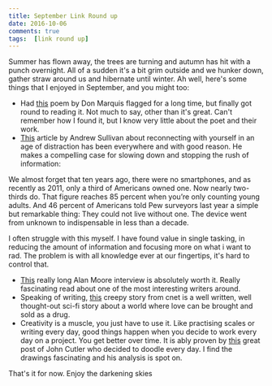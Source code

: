 ```yaml
---  
title: September Link Round up  
date: 2016-10-06
comments: true  
tags:  [link round up]  
---  
```


Summer has flown away, the trees are turning and autumn has hit with a punch overnight. All of a sudden it's a bit grim outside and we hunker down, gather straw around us and hibernate until winter. Ah well, here's some things that I enjoyed in September, and you might too:  

* Had <a href="http://donmarquis.org/themoth.html">this</a> poem by Don Marquis flagged for a long time, but finally got round to reading it. Not much to say, other than it's great. Can't remember how I found it, but I know very little about the poet and their work.  
* <a href="http://nymag.com/selectall/2016/09/andrew-sullivan-technology-almost-killed-me.html">This</a> article by Andrew Sullivan about reconnecting with yourself in an age of distraction has been everywhere and with good reason. He makes a compelling case for slowing down and stopping the rush of information:  
<!--more-->  
>   
  We almost forget that ten years ago, there were no smartphones, and as recently as 2011, only a third of Americans owned one. Now nearly two-thirds do. That figure reaches 85 percent when you’re only counting young adults. And 46 percent of Americans told Pew surveyors last year a simple but remarkable thing: They could not live without one. The device went from unknown to indispensable in less than a decade.   

I often struggle with this myself. I have found value in single tasking, in reducing the amount of information and focusing more on what i want to rad. The problem is with all knowledge ever at our fingertips, it's hard to control that.  


* <a href="https://londonhollywood.wordpress.com/2016/09/22/if-you-read-only-one-alan-moore-jerusalem-interview-make-it-this-one/">This</a> really long Alan Moore interview is absolutely worth it. Really fascinating read about one of the most interesting writers around.  
* Speaking of writing, <a href="http://www.cnet.com/technically-literate/eros/">this</a> creepy story from cnet is a well written, well thought-out sci-fi story about a world where love can be brought and sold as a drug.  
* Creativity is a muscle, you just have to use it. Like practising scales or writing every day, good things happen when you decide to work every day on a project. You get better over time. It is ably proven by <a href="https://medium.com/personal-growth/10-things-i-learned-by-doodling-for-100-days-straight-a802753c5a25#.8lwjrvdmy">this</a> great post of John Cutler who decided to doodle every day. I find the drawings fascinating and his analysis is spot on.  

That's it for now. Enjoy the darkening skies  
